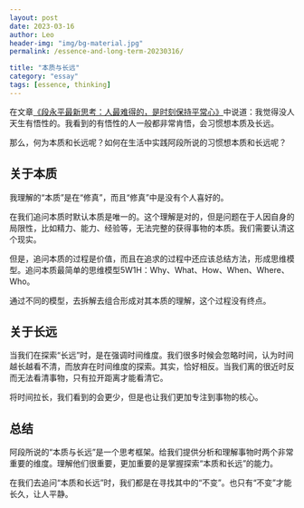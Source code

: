 ```yaml
---
layout: post
date: 2023-03-16
author: Leo
header-img: "img/bg-material.jpg"
permalink: /essence-and-long-term-20230316/

title: "本质与长远"
category: "essay"
tags: [essence, thinking]
---
```


在文章[《段永平最新思考：人最难得的，是时刻保持平常心》][1]中说道：我觉得没人天生有悟性的。我看到的有悟性的人一般都非常肯悟，会习惯想本质及长远。

那么，何为本质和长远呢？如何在生活中实践阿段所说的习惯想本质和长远呢？

## 关于本质

我理解的“本质”是在“修真”，而且“修真”中是没有个人喜好的。

在我们追问本质时默认本质是唯一的。这个理解是对的，但是问题在于人因自身的局限性，比如精力、能力、经验等，无法完整的获得事物的本质。我们需要认清这个现实。

但是，追问本质的过程是价值，而且在追求的过程中还应该总结方法，形成思维模型。追问本质最简单的思维模型5W1H：Why、What、How、When、Where、Who。

通过不同的模型，去拆解去组合形成对其本质的理解，这个过程没有终点。


## 关于长远

当我们在探索“长远”时，是在强调时间维度。我们很多时候会忽略时间，认为时间越长越看不清，而放弃在时间维度的探索。其实，恰好相反。当我们离的很近时反而无法看清事物，只有拉开距离才能看清它。

将时间拉长，我们看到的会更少，但是也让我们更加专注到事物的核心。


## 总结

阿段所说的“本质与长远”是一个思考框架。给我们提供分析和理解事物时两个非常重要的维度。理解他们很重要，更加重要的是掌握探索“本质和长远”的能力。

在我们去追问“本质和长远”时，我们都是在寻找其中的“不变”。也只有“不变”才能长久，让人平静。


[1]: https://mp.weixin.qq.com/s/GOci7gtgemzKkGzXY6ziRA